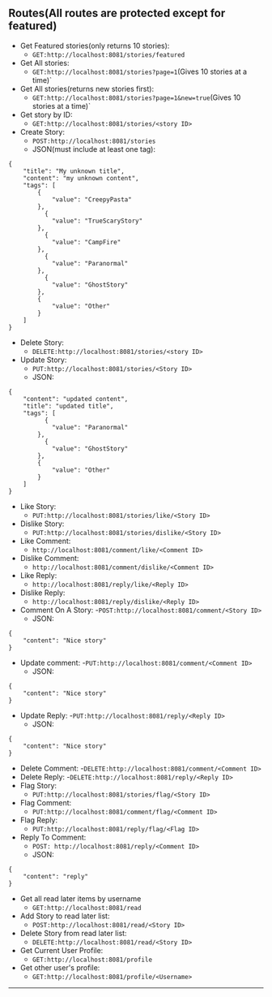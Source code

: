 ## Routes(All routes are protected except for featured)
- Get Featured stories(only returns 10 stories):
  - `GET:http://localhost:8081/stories/featured`
- Get All stories:
    - `GET:http://localhost:8081/stories?page=1`(Gives 10 stories at a time)`
- Get All stories(returns new stories first):
  - `GET:http://localhost:8081/stories?page=1&new=true`(Gives 10 stories at a time)`
- Get story by ID:
  - `GET:http://localhost:8081/stories/<story ID>`
- Create Story:
    - `POST:http://localhost:8081/stories`
    - JSON(must include at least one tag):
```
{
    "title": "My unknown title",
    "content": "my unknown content",
    "tags": [
        {
            "value": "CreepyPasta"
        },
          {
            "value": "TrueScaryStory"
        },
          {
            "value": "CampFire"
        },
          {
            "value": "Paranormal"
        },
          {
            "value": "GhostStory"
        },
        {
            "value": "Other"
        }
    ]
}
```
- Delete Story:
    - `DELETE:http://localhost:8081/stories/<story ID>`
- Update Story:
    - `PUT:http://localhost:8081/stories/<Story ID>`
    - JSON:
```
{
    "content": "updated content",
    "title": "updated title",
    "tags": [
          {
            "value": "Paranormal"
        },
          {
            "value": "GhostStory"
        },
        {
            "value": "Other"
        }
    ]
}
```    
- Like Story:
    - `PUT:http://localhost:8081/stories/like/<Story ID>`
- Dislike Story:
    - `PUT:http://localhost:8081/stories/dislike/<Story ID>`
- Like Comment:
    - `http://localhost:8081/comment/like/<Comment ID>`
- Dislike Comment:
    - `http://localhost:8081/comment/dislike/<Comment ID>`
- Like Reply:
  - `http://localhost:8081/reply/like/<Reply ID>`
- Dislike Reply:
  - `http://localhost:8081/reply/dislike/<Reply ID>`  
- Comment On A Story:
  -`POST:http://localhost:8081/comment/<Story ID>`
  - JSON:
```
{
    "content": "Nice story"
}
```  
- Update comment:
  -`PUT:http://localhost:8081/comment/<Comment ID>`
  - JSON:
```
{
    "content": "Nice story"
}
```  
- Update Reply:
  -`PUT:http://localhost:8081/reply/<Reply ID>`
  - JSON:
```
{
    "content": "Nice story"
}
```  
- Delete Comment:
  -`DELETE:http://localhost:8081/comment/<Comment ID>`
- Delete Reply:
  -`DELETE:http://localhost:8081/reply/<Reply ID>`  
- Flag Story:
  - `PUT:http://localhost:8081/stories/flag/<Story ID>`
- Flag Comment:
  - `PUT:http://localhost:8081/comment/flag/<Comment ID>`
- Flag Reply:
  - `PUT:http://localhost:8081/reply/flag/<Flag ID>`  
- Reply To Comment:
  - `POST: http://localhost:8081/reply/<Comment ID>`
  - JSON:
```
{
    "content": "reply"
}
```  
- Get all read later items by username
  - `GET:http://localhost:8081/read`
- Add Story to read later list:
  - `POST:http://localhost:8081/read/<Story ID>`
- Delete Story from read later list:
  - `DELETE:http://localhost:8081/read/<Story ID>`
- Get Current User Profile:
  - `GET:http://localhost:8081/profile`
- Get other user's profile:
  - `GET:http://localhost:8081/profile/<Username>`
---